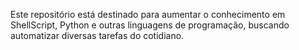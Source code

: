 Este repositório está destinado para aumentar o conhecimento em ShellScript, Python e outras linguagens de programação, buscando automatizar diversas tarefas do cotidiano.
